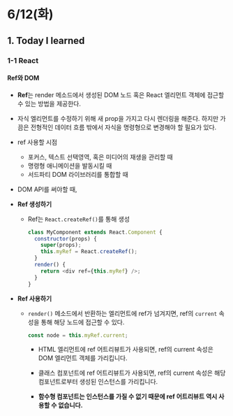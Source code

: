 # 6/12(화)

## 1. Today I learned

### 1-1 React

#### Ref와 DOM
- **Ref**는 render 메소드에서 생성된 DOM 노드 혹은 React 엘리먼트 객체에 접근할 수 있는 방법을 제공한다.

- 자식 엘리먼트를 수정하기 위해 새 prop을 가지고 다시 렌더링을 해준다. 하지만 가끔은 전형적인 데이터 흐름 밖에서 자식을 명령형으로 변경해야 할 필요가 있다.

- ref 사용할 시점
  - 포커스, 텍스트 선택영역, 혹은 미디어의 재생을 관리할 때
  - 명령형 애니메이션을 발동시킬 때
  - 서드파티 DOM 라이브러리를 통합할 때

- DOM API를 써야할 때,

- **Ref 생성하기**
  - Ref는 `React.createRef()`를 통해 생성

    ```js
    class MyComponent extends React.Component {
      constructor(props) {
        super(props);
        this.myRef = React.createRef();
      }
      render() {
        return <div ref={this.myRef} />;
      }
    }
    ```

- **Ref 사용하기**
  - `render()` 메소드에서 반환하는 엘리먼트에 ref가 넘겨지면, ref의 `current` 속성을 통해 해당 노드에 접근할 수 있다.

    ```js
    const node = this.myRef.current;
    ```
    - HTML 엘리먼트에 ref 어트리뷰트가 사용되면, ref의 current 속성은 DOM 엘리먼트 객체를 가리킵니다.

    - 클래스 컴포넌트에 ref 어트리뷰트가 사용되면, ref의 current 속성은 해당 컴포넌트로부터 생성된 인스턴스를 가리킵니다.

    - **함수형 컴포넌트는 인스턴스를 가질 수 없기 때문에 ref 어트리뷰트 역시 사용할 수 없습니다.**